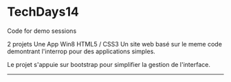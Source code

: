 TechDays14
==========

Code for demo sessions

2 projets
Une App Win8 HTML5 / CSS3
Un site web basé sur le meme code demontrant l'interrop pour des applications simples.

Le projet s'appuie sur bootstrap pour simplifier la gestion de l'interface.

------------

